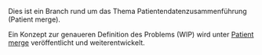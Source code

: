 Dies ist ein Branch rund um das Thema Patientendatenzusammenführung (Patient merge).

Ein Konzept zur genaueren Definition des Problems (WIP) wird unter [Patient merge](ImplementationGuide/markdown/UebergreifendeFestlegungen/Patient_merge.md) veröffentlicht und weiterentwickelt.


